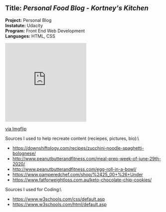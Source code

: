 ## **Title:** *Personal Food Blog - Kortney's Kitchen*

**Project:** Personal Blog\
**Instatute:** Udacity\
**Program:** Front End Web Development\
**Languages:** HTML, CSS

<div style="width:260px;max-width:100%;"><div style="height:0;padding-bottom:97.31%;position:relative;"><iframe width="260" height="253" style="position:absolute;top:0;left:0;width:100%;height:100%;" frameBorder="0" src="https://imgflip.com/embed/46tchp"></iframe></div><p><a href="https://imgflip.com/gif/46tchp">via Imgflip</a></p></div>

Sources I used to help recreate content (reciepes, pictures, bio):\
- https://downshiftology.com/recipes/zucchini-noodle-spaghetti-bolognese/
- http://www.peanutbutterandfitness.com/meal-prep-week-of-june-29th-2020/
- http://www.peanutbutterandfitness.com/egg-roll-in-a-bowl/
- https://www.pamperedchef.com/shop/%2425_00+%26+Under
- https://www.fatforweightloss.com.au/keto-chocolate-chip-cookies/

Sources I used for Coding:\
- https://www.w3schools.com/css/default.asp
- https://www.w3schools.com/html/default.asp
  
